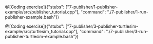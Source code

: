 
@[Coding exercise]({"stubs": ["7-publisher/1-publisher-example/src/publisher_tutorial.cpp"], "command": "./7-publisher/1-run-publisher-example.bash"})


@[Coding exercise]({"stubs": ["7-publisher/3-publisher-turtlesim-example/src/turtlesim_tutorial.cpp"], "command": "./7-publisher/3-run-publisher-turtlesim-example.bash"})
